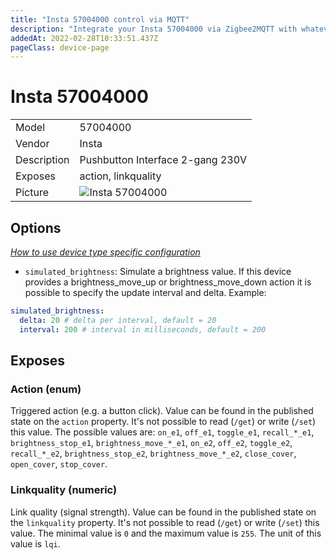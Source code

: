 ```yaml
---
title: "Insta 57004000 control via MQTT"
description: "Integrate your Insta 57004000 via Zigbee2MQTT with whatever smart home infrastructure you are using without the vendors bridge or gateway."
addedAt: 2022-02-28T10:33:51.437Z
pageClass: device-page
---
```


<!-- !!!! -->
<!-- ATTENTION: This file is auto-generated through docgen! -->
<!-- You can only edit the "Notes"-Section between the two comment lines "Notes BEGIN" and "Notes END". -->
<!-- Do not use h1 or h2 heading within "## Notes"-Section. -->
<!-- !!!! -->

# Insta 57004000

|     |     |
|-----|-----|
| Model | 57004000  |
| Vendor  | Insta  |
| Description | Pushbutton Interface 2-gang 230V |
| Exposes | action, linkquality |
| Picture | ![Insta 57004000](https://www.zigbee2mqtt.io/images/devices/57004000.jpg) |


<!-- Notes BEGIN: You can edit here. Add "## Notes" headline if not already present. -->


<!-- Notes END: Do not edit below this line -->


## Options
*[How to use device type specific configuration](../guide/configuration/devices-groups.md#specific-device-options)*

* `simulated_brightness`: Simulate a brightness value. If this device provides a brightness_move_up or brightness_move_down action it is possible to specify the update interval and delta. Example:
```yaml
simulated_brightness:
  delta: 20 # delta per interval, default = 20
  interval: 200 # interval in milliseconds, default = 200
```


## Exposes

### Action (enum)
Triggered action (e.g. a button click).
Value can be found in the published state on the `action` property.
It's not possible to read (`/get`) or write (`/set`) this value.
The possible values are: `on_e1`, `off_e1`, `toggle_e1`, `recall_*_e1`, `brightness_stop_e1`, `brightness_move_*_e1`, `on_e2`, `off_e2`, `toggle_e2`, `recall_*_e2`, `brightness_stop_e2`, `brightness_move_*_e2`, `close_cover`, `open_cover`, `stop_cover`.

### Linkquality (numeric)
Link quality (signal strength).
Value can be found in the published state on the `linkquality` property.
It's not possible to read (`/get`) or write (`/set`) this value.
The minimal value is `0` and the maximum value is `255`.
The unit of this value is `lqi`.


